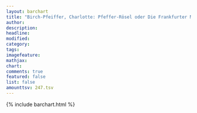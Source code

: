 ```yaml
---
layout: barchart
title: "Birch-Pfeiffer, Charlotte: Pfeffer-Rösel oder Die Frankfurter Messe im Jahre 1297 (1829)"
author:
description:
headline:
modified:
category:
tags:
imagefeature: 
mathjax: 
chart: 
comments: true
featured: false
list: false
amounttsv: 247.tsv
---
```

{% include barchart.html %}
